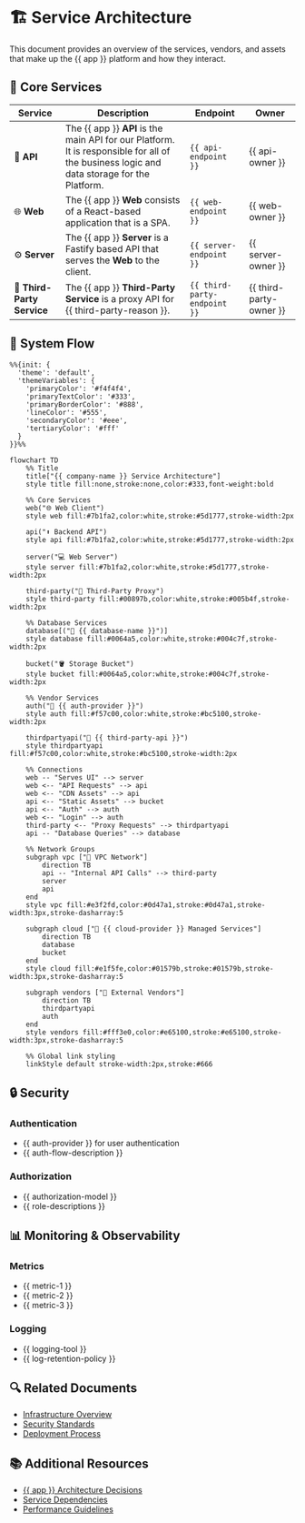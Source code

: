 <!--  
�� Usage:  
- Replace all {{placeholders}} with your organization's content
- Update links and remove unnecessary sections
- Customize as needed 

Happy documenting! 🚀  
-->

# 🏗️ Service Architecture

This document provides an overview of the services, vendors, and assets that make up the {{ app }} platform and how they interact.

## 🎯 Core Services

| Service | Description | Endpoint | Owner |
|---------|-------------|----------|-------|
| 🔌 **API** | The {{ app }} **API** is the main API for our Platform. It is responsible for all of the business logic and data storage for the Platform. | `{{ api-endpoint }}` | {{ api-owner }} |
| 🌐 **Web** | The {{ app }} **Web** consists of a React-based application that is a SPA. | `{{ web-endpoint }}` | {{ web-owner }} |
| ⚙️ **Server** | The {{ app }} **Server** is a Fastify based API that serves the **Web** to the client. | `{{ server-endpoint }}` | {{ server-owner }} |
| 🔗 **Third-Party Service** | The {{ app }} **Third-Party Service** is a proxy API for {{ third-party-reason }}. | `{{ third-party-endpoint }}` | {{ third-party-owner }} |

## 🔄 System Flow

```mermaid
%%{init: {
  'theme': 'default',
  'themeVariables': {
    'primaryColor': '#f4f4f4',
    'primaryTextColor': '#333',
    'primaryBorderColor': '#888',
    'lineColor': '#555',
    'secondaryColor': '#eee',
    'tertiaryColor': '#fff'
  }
}}%%

flowchart TD
    %% Title
    title["{{ company-name }} Service Architecture"]
    style title fill:none,stroke:none,color:#333,font-weight:bold

    %% Core Services
    web("🌐 Web Client")
    style web fill:#7b1fa2,color:white,stroke:#5d1777,stroke-width:2px

    api("⬆️ Backend API")
    style api fill:#7b1fa2,color:white,stroke:#5d1777,stroke-width:2px

    server("💻 Web Server")
    style server fill:#7b1fa2,color:white,stroke:#5d1777,stroke-width:2px

    third-party("🐙 Third-Party Proxy")
    style third-party fill:#00897b,color:white,stroke:#005b4f,stroke-width:2px

    %% Database Services
    database[("🐘 {{ database-name }}")]
    style database fill:#0064a5,color:white,stroke:#004c7f,stroke-width:2px

    bucket("🪣 Storage Bucket")
    style bucket fill:#0064a5,color:white,stroke:#004c7f,stroke-width:2px

    %% Vendor Services
    auth("🔐 {{ auth-provider }}")
    style auth fill:#f57c00,color:white,stroke:#bc5100,stroke-width:2px

    thirdpartyapi("🔌 {{ third-party-api }}")
    style thirdpartyapi fill:#f57c00,color:white,stroke:#bc5100,stroke-width:2px

    %% Connections
    web -- "Serves UI" --> server
    web <-- "API Requests" --> api
    web <-- "CDN Assets" --> api
    api <-- "Static Assets" --> bucket
    api <-- "Auth" --> auth
    web <-- "Login" --> auth
    third-party <-- "Proxy Requests" --> thirdpartyapi
    api -- "Database Queries" --> database

    %% Network Groups
    subgraph vpc ["🛜 VPC Network"]
        direction TB
        api -- "Internal API Calls" --> third-party
        server
        api
    end
    style vpc fill:#e3f2fd,color:#0d47a1,stroke:#0d47a1,stroke-width:3px,stroke-dasharray:5

    subgraph cloud ["💽 {{ cloud-provider }} Managed Services"]
        direction TB
        database
        bucket
    end
    style cloud fill:#e1f5fe,color:#01579b,stroke:#01579b,stroke-width:3px,stroke-dasharray:5

    subgraph vendors ["🏪 External Vendors"]
        direction TB
        thirdpartyapi
        auth
    end
    style vendors fill:#fff3e0,color:#e65100,stroke:#e65100,stroke-width:3px,stroke-dasharray:5

    %% Global link styling
    linkStyle default stroke-width:2px,stroke:#666
```

## 🔒 Security

### Authentication
- {{ auth-provider }} for user authentication
- {{ auth-flow-description }}

### Authorization
- {{ authorization-model }}
- {{ role-descriptions }}

## 📊 Monitoring & Observability

### Metrics
- {{ metric-1 }}
- {{ metric-2 }}
- {{ metric-3 }}

### Logging
- {{ logging-tool }}
- {{ log-retention-policy }}

## 🔍 Related Documents

- [Infrastructure Overview](./infrastructure.md)
- [Security Standards](./security.md)
- [Deployment Process](./deployment.md)

## 📚 Additional Resources

- [{{ app }} Architecture Decisions](../architecture/decisions.md)
- [Service Dependencies](./dependencies.md)
- [Performance Guidelines](./performance.md)
